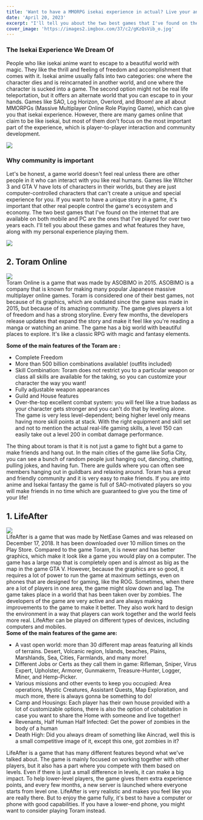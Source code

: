 ```yaml
---
title: 'Want to have a MMORPG isekai experience in actual? Live your anime life in these games'
date: 'April 20, 2023'
excerpt: "I'll tell you about the two best games that I've found on the internet. I'll tell you about these games and what features they have, along with my personal experience playing them."
cover_image: 'https://images2.imgbox.com/37/c2/gKzQsVib_o.jpg'
---
```


### The Isekai Experience We Dream Of
People who like isekai anime want to escape to a beautiful world with magic. They like the thrill and feeling of freedom and accomplishment that comes with it. Isekai anime usually falls into two categories: one where the character dies and is reincarnated in another world, and one where the character is sucked into a game. The second option might not be real life teleportation, but it offers an alternate world that you can escape to in your hands. Games like SAO, Log Horizon, Overlord, and Btoom! are all about MMORPGs (Massive Multiplayer Online Role Playing Game), which can give you that isekai experience. However, there are many games online that claim to be like isekai, but most of them don't focus on the most important part of the experience, which is player-to-player interaction and community development.    
  
![](https://images2.imgbox.com/37/c2/gKzQsVib_o.jpg)  

### Why community is important
Let's be honest, a game world doesn't feel real unless there are other people in it who can interact with you like real humans. Games like Witcher 3 and GTA V have lots of characters in their worlds, but they are just computer-controlled characters that can't create a unique and special experience for you. If you want to have a unique story in a game, it's important that other real people control the game's ecosystem and economy. The two best games that I've found on the internet that are available on both mobile and PC are the ones that I've played for over two years each. I'll tell you about these games and what features they have, along with my personal experience playing them.  
  
![](https://images2.imgbox.com/18/26/r4A3arPf_o.jpg)


## 2. Toram Online
![](https://images2.imgbox.com/36/fd/9NYVzVWB_o.jpg)  
Toram Online is a game that was made by ASOBIMO in 2015. ASOBIMO is a company that is known for making many popular Japanese massive multiplayer online games. Toram is considered one of their best games, not because of its graphics, which are outdated since the game was made in 2015, but because of its amazing community. The game gives players a lot of freedom and has a strong storyline. Every few months, the developers release updates that expand the story and make it feel like you're reading a manga or watching an anime. The game has a big world with beautiful places to explore. It's like a classic RPG with magic and fantasy elements.  
  
**Some of the main features of the Toram are :**  
- Complete Freedom
- More than 500 billion combinations available! (outfits included)
- Skill Combination: Toram does not restrict you to a particular weapon or class all skills are available for the taking, so you can customize your character the way you want!
- Fully adjustable weapon appearances
- Guild and House features
- Over-the-top excellent combat system: you will feel like a true badass as your character gets stronger and you can't do that by leveling alone. The game is very less level-dependent; being higher level only means having more skill points at stack. With the right equipment and skill set and not to mention the actual real-life gaming skills, a level 150 can easily take out a level 200 in combat damage performance.
  

The thing about toram is that it is not just a game to fight but a game to make friends and hang out. In the main cities of the game like Sofia City, you can see a bunch of random people just hanging out, dancing, chatting, pulling jokes, and having fun. There are guilds where you can often see members hanging out in guildbars and relaxing around. Toram has a great and friendly community and it is very easy to make friends. If you are into anime and Isekai fantasy the game is full of SAO-motivated players so you will make friends in no time which are guaranteed to give you the time of your life!  
  
## 1. LifeAfter
![](https://images2.imgbox.com/a0/ea/HgtLN04m_o.jpg)  
LifeAfter is a game that was made by NetEase Games and was released on December 17, 2018. It has been downloaded over 10 million times on the Play Store. Compared to the game Toram, it is newer and has better graphics, which make it look like a game you would play on a computer. The game has a large map that is completely open and is almost as big as the map in the game GTA V. However, because the graphics are so good, it requires a lot of power to run the game at maximum settings, even on phones that are designed for gaming, like the ROG. Sometimes, when there are a lot of players in one area, the game might slow down and lag. The game takes place in a world that has been taken over by zombies. The developers of the game are very active and are always making improvements to the game to make it better. They also work hard to design the environment in a way that players can work together and the world feels more real. LifeAfter can be played on different types of devices, including computers and mobiles.  
**Some of the main features of the game are:**  

- A vast open world: more than 30 different map areas featuring all kinds of terrains. Desert, Volcanic region, Islands, beaches, Plains, Marshlands, Sea, Cities, Farmlands, and many more!
- Different Jobs or Certs as they call them in game: Rifleman, Sniper, Virus Expert, Upholster, Armorer, Gunmakerm, Treasure-Hunter, Logger, Miner, and Hemp-Picker.
- Various missions and other events to keep you occupied: Area operations, Mystic Creatures, Assistant Quests, Map Exploration, and much more, there is always gonna be something to do!
- Camp and Housings: Each player has their own house provided with a lot of customizable options, there is also the option of cohabitation in case you want to share the Home with someone and live together!
- Revenants, Half Human Half Infected: Get the power of zombies in the body of a human
- Death High: Did you always dream of something like Aincrad, well this is a small competitive image of it, except this one, got zombies in it?
  

LifeAfter is a game that has many different features beyond what we've talked about. The game is mainly focused on working together with other players, but it also has a part where you compete with them based on levels. Even if there is just a small difference in levels, it can make a big impact. To help lower-level players, the game gives them extra experience points, and every few months, a new server is launched where everyone starts from level one. LifeAfter is very realistic and makes you feel like you are really there. But to enjoy the game fully, it's best to have a computer or phone with good capabilities. If you have a lower-end phone, you might want to consider playing Toram instead.  
